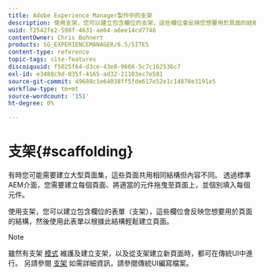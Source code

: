 ```yaml
---
title: Adobe Experience Manager製作中的支架
description: 使用支架，您可以建立包含欄位的支架，這些欄位會反映您想要用於頁面的結構，然後使用此表單來根據此結構建立頁面。
uuid: f2542fe2-598f-4631-ae64-a6ee14cd7748
contentOwner: Chris Bohnert
products: SG_EXPERIENCEMANAGER/6.5/SITES
content-type: reference
topic-tags: site-features
discoiquuid: f5025f64-d3ce-43e8-9666-5c7c162536c7
exl-id: e3488c9d-035f-4165-ad32-21103ec7e581
source-git-commit: 49688c1e64038ff5fde617e52e1c14878e3191e5
workflow-type: tm+mt
source-wordcount: '151'
ht-degree: 0%

---
```


# 支架{#scaffolding}

有時您可能需要建立大型頁面集，這些頁面共用相同結構但內容不同。 透過標準AEM介面，您需要建立每個頁面、將適當的元件拖曳至頁面上，並個別填入每個元件。

使用支架，您可以建立包含欄位的表單（支架），這些欄位會反映您想要用於頁面的結構，然後使用此表單以根據此結構輕鬆建立頁面。

>[!NOTE]
>
>雖然有支架 [模式](/help/sites-authoring/author-environment-tools.md#page-modes) 維護及建立支架，以及從支架建立新頁面時，都可在傳統UI中進行。 另請參閱 [支架](/help/sites-classic-ui-authoring/classic-feature-scaffolding.md) 如需詳細資訊，請參閱傳統UI編寫檔案。
